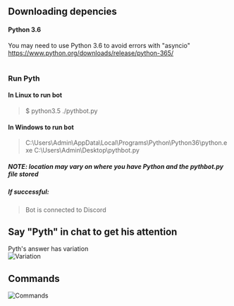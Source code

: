 ## Downloading depencies
#### Python 3.6 
You may need to use Python 3.6 to avoid errors with "asyncio"
https://www.python.org/downloads/release/python-365/
#


### Run Pyth 
#### In Linux to run bot
> $ python3.5 ./pythbot.py
#### In Windows to run bot 
> C:\Users\Admin\AppData\Local\Programs\Python\Python36\python.exe C:\Users\Admin\Desktop\pythbot.py  
##### NOTE: location may vary on where you have Python and the pythbot.py file stored
##### If successful:  
> Bot is connected to Discord
###
## Say "Pyth" in chat to get his attention
Pyth's answer has variation  
![Variation](https://raw.githubusercontent.com/ludzero/pythbot1/master/vary.PNG)
## Commands
![Commands](https://raw.githubusercontent.com/ludzero/pythbot1/master/commandspyth.PNG)
